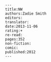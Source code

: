 
    ---
    title:NW
    authors:Zadie Smith
    editors:
    translator:
    date:2013-11-06
    rating:+
    re-read:
    pages:352
    non-fiction:
    comic:
    published:2012
    ---

    